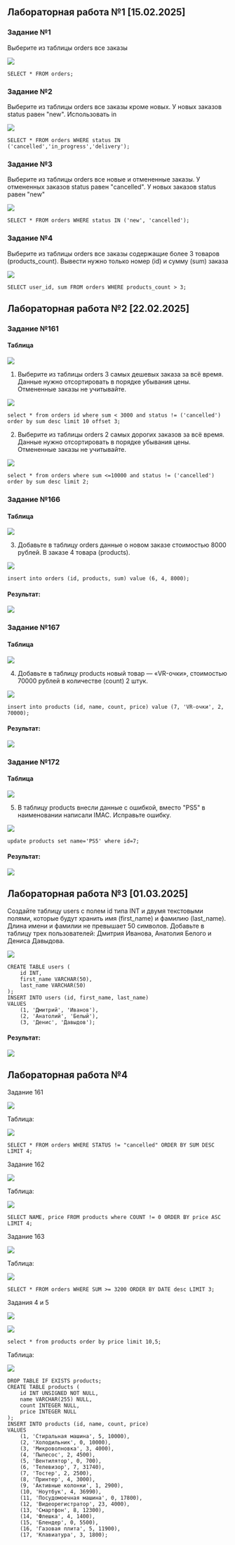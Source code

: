 ## Лабораторная работа №1 [15.02.2025]
### Задание №1
Выберите из таблицы orders все заказы

![](https://github.com/ArthurTen/DB_Labs_Ten/blob/main/Lab%201/1.PNG?raw=true)

```
SELECT * FROM orders;
```
### Задание №2
Выберите из таблицы orders все заказы кроме новых. У новых заказов status равен "new". Использовать in

![](https://github.com/ArthurTen/DB_Labs_Ten/blob/main/Lab%201/2.PNG?raw=true)

```
SELECT * FROM orders WHERE status IN ('cancelled','in_progress','delivery');
```
### Задание №3
Выберите из таблицы orders все новые и отмененные заказы. У отмененных заказов status равен "cancelled". У новых заказов status равен "new"

![](https://github.com/ArthurTen/DB_Labs_Ten/blob/main/Lab%201/3.PNG?raw=true)

```
SELECT * FROM orders WHERE status IN ('new', 'cancelled');
```
### Задание №4
Выберите из таблицы orders все заказы содержащие более 3 товаров (products_count).
Вывести нужно только номер (id) и сумму (sum) заказа

![](https://github.com/ArthurTen/DB_Labs_Ten/blob/main/Lab%201/4.PNG?raw=true)

```
SELECT user_id, sum FROM orders WHERE products_count > 3;
```
## Лабораторная работа №2 [22.02.2025]
### Задание №161
#### Таблица

![](https://github.com/ArthurTen/DB_Labs_Ten/blob/main/Lab%202/161/Table%201.PNG?raw=true)

1) Выберите из таблицы orders 3 самых дешевых заказа за всё время.
Данные нужно отсортировать в порядке убывания цены.
Отмененные заказы не учитывайте.

![](https://github.com/ArthurTen/DB_Labs_Ten/blob/main/Lab%202/161/1.PNG?raw=true)

```
select * from orders id where sum < 3000 and status != ('cancelled') order by sum desc limit 10 offset 3;
```
2) Выберите из таблицы orders 2 самых дорогих заказов за всё время.
Данные нужно отсортировать в порядке убывания цены.
Отмененные заказы не учитывайте.

![](https://github.com/ArthurTen/DB_Labs_Ten/blob/main/Lab%202/161/2.PNG?raw=true)

```
select * from orders where sum <=10000 and status != ('cancelled') order by sum desc limit 2;
```
### Задание №166
#### Таблица

![](https://github.com/ArthurTen/DB_Labs_Ten/blob/main/Lab%202/166/Table%202.PNG?raw=true)

3) Добавьте в таблицу orders данные о новом заказе стоимостью 8000 рублей. В заказе 4 товара (products).

![](https://github.com/ArthurTen/DB_Labs_Ten/blob/main/Lab%202/166/3.PNG?raw=true)

```
insert into orders (id, products, sum) value (6, 4, 8000);
```
#### Результат:

![](https://github.com/ArthurTen/DB_Labs_Ten/blob/main/Lab%202/166/Result%20table.PNG?raw=true)

### Задание №167
#### Таблица

![](https://github.com/ArthurTen/DB_Labs_Ten/blob/main/Lab%202/167/Table%203.PNG?raw=true)

4) Добавьте в таблицу products новый товар — «VR-очки», стоимостью 70000 рублей в количестве (count) 2 штук.
   
![](https://github.com/ArthurTen/DB_Labs_Ten/blob/main/Lab%202/167/4.PNG?raw=true)

```
insert into products (id, name, count, price) value (7, 'VR-очки', 2, 70000);
```
#### Результат:

![](https://github.com/ArthurTen/DB_Labs_Ten/blob/main/Lab%202/167/Result%20table%202.PNG?raw=true)

### Задание №172
#### Таблица

![](https://github.com/ArthurTen/DB_Labs_Ten/blob/main/Lab%202/172/Table%204.PNG?raw=true)

5) В таблицу products внесли данные с ошибкой, вместо "PS5" в наименовании написали IMAC. Исправьте ошибку.

![](https://github.com/ArthurTen/DB_Labs_Ten/blob/main/Lab%202/172/5.PNG?raw=true)

```
update products set name='PS5' where id=7;
```
#### Результат:

![](https://github.com/ArthurTen/DB_Labs_Ten/blob/main/Lab%202/172/Result%20table%203.PNG?raw=true)

## Лабораторная работа №3 [01.03.2025]

Создайте таблицу users с полем id типа INT и двумя текстовыми полями, которые будут хранить имя (first_name) и фамилию (last_name). Длина имени и фамилии не превышает 50 символов.
Добавьте в таблицу трех пользователей: Дмитрия Иванова, Анатолия Белого и Дениса Давыдова.

![](https://github.com/ArthurTen/Lab_3/blob/main/lab3/1.PNG?raw=true)

```
CREATE TABLE users (
    id INT,
    first_name VARCHAR(50),
    last_name VARCHAR(50)
);
INSERT INTO users (id, first_name, last_name)
VALUES
    (1, 'Дмитрий', 'Иванов'),
    (2, 'Анатолий', 'Белый'),
    (3, 'Денис', 'Давыдов');
```

#### Результат:

![](https://github.com/ArthurTen/Lab_3/blob/main/lab3/Table.PNG?raw=true)

## Лабораторная работа №4

Задание 161

![](https://github.com/ArthurTen/Lab_4/blob/main/lab4/161/1.PNG?raw=true)

Таблица:

![](https://github.com/ArthurTen/Lab_4/blob/main/lab4/161/Table1.PNG?raw=true)
```
SELECT * FROM orders WHERE STATUS != "cancelled" ORDER BY SUM DESC LIMIT 4;
```

Задание 162

![](https://github.com/ArthurTen/Lab_4/blob/main/lab4/162/2.PNG?raw=true)

Таблица:

![](https://github.com/ArthurTen/Lab_4/blob/main/lab4/162/Table2.PNG?raw=true)
```
SELECT NAME, price FROM products where COUNT != 0 ORDER BY price ASC LIMIT 4;
```

Задание 163

![](https://github.com/ArthurTen/Lab_4/blob/main/lab4/163/3.PNG?raw=true)

Таблица:

![](https://github.com/ArthurTen/Lab_4/blob/main/lab4/163/Table3.PNG?raw=true)

```
SELECT * FROM orders WHERE SUM >= 3200 ORDER BY DATE desc LIMIT 3;
```

Задания 4 и 5

![](https://github.com/ArthurTen/Lab_4/blob/main/lab4/Task_4_5/4.PNG?raw=true)

![](https://github.com/ArthurTen/Lab_4/blob/main/lab4/Task_4_5/5.PNG?raw=true)

```
select * from products order by price limit 10,5;
```

Таблица:

![](https://github.com/ArthurTen/Lab_4/blob/main/lab4/Task_4_5/Table4.PNG?raw=true)

```
DROP TABLE IF EXISTS products;
CREATE TABLE products (
    id INT UNSIGNED NOT NULL,
    name VARCHAR(255) NULL,
    count INTEGER NULL,
    price INTEGER NULL
);
INSERT INTO products (id, name, count, price)
VALUES
    (1, 'Стиральная машина', 5, 10000),
    (2, 'Холодильник', 0, 10000),
    (3, 'Микроволновка', 3, 4000),
    (4, 'Пылесос', 2, 4500),
    (5, 'Вентилятор', 0, 700),
    (6, 'Телевизор', 7, 31740),
    (7, 'Тостер', 2, 2500),
    (8, 'Принтер', 4, 3000),
    (9, 'Активные колонки', 1, 2900),
    (10, 'Ноутбук', 4, 36990),
    (11, 'Посудомоечная машина', 0, 17800),
    (12, 'Видеорегистратор', 23, 4000),
    (13, 'Смартфон', 8, 12300),
    (14, 'Флешка', 4, 1400),
    (15, 'Блендер', 0, 5500),
    (16, 'Газовая плита', 5, 11900),
    (17, 'Клавиатура', 3, 1800);
```

